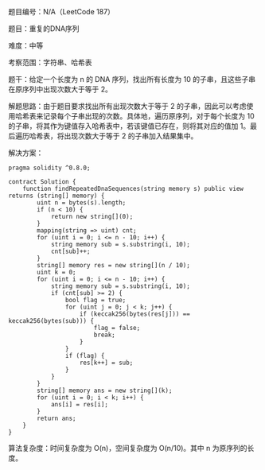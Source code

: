 题目编号：N/A（LeetCode 187）

题目：重复的DNA序列

难度：中等

考察范围：字符串、哈希表

题干：给定一个长度为 n 的 DNA 序列，找出所有长度为 10 的子串，且这些子串在原序列中出现次数大于等于 2。

解题思路：由于题目要求找出所有出现次数大于等于 2 的子串，因此可以考虑使用哈希表来记录每个子串出现的次数。具体地，遍历原序列，对于每个长度为 10 的子串，将其作为键值存入哈希表中，若该键值已存在，则将其对应的值加 1。最后遍历哈希表，将出现次数大于等于 2 的子串加入结果集中。

解决方案：

```solidity
pragma solidity ^0.8.0;

contract Solution {
    function findRepeatedDnaSequences(string memory s) public view returns (string[] memory) {
        uint n = bytes(s).length;
        if (n < 10) {
            return new string[](0);
        }
        mapping(string => uint) cnt;
        for (uint i = 0; i <= n - 10; i++) {
            string memory sub = s.substring(i, 10);
            cnt[sub]++;
        }
        string[] memory res = new string[](n / 10);
        uint k = 0;
        for (uint i = 0; i <= n - 10; i++) {
            string memory sub = s.substring(i, 10);
            if (cnt[sub] >= 2) {
                bool flag = true;
                for (uint j = 0; j < k; j++) {
                    if (keccak256(bytes(res[j])) == keccak256(bytes(sub))) {
                        flag = false;
                        break;
                    }
                }
                if (flag) {
                    res[k++] = sub;
                }
            }
        }
        string[] memory ans = new string[](k);
        for (uint i = 0; i < k; i++) {
            ans[i] = res[i];
        }
        return ans;
    }
}
```

算法复杂度：时间复杂度为 O(n)，空间复杂度为 O(n/10)。其中 n 为原序列的长度。